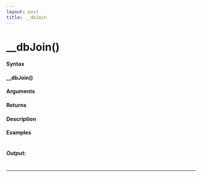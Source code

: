 ```yaml
---
layout: post
title: __dbJoin
---
```


# __dbJoin()


#### Syntax

#### __dbJoin()

#### Arguments

#### Returns

#### Description

#### Examples

```

```

##### Output:

```

```

---